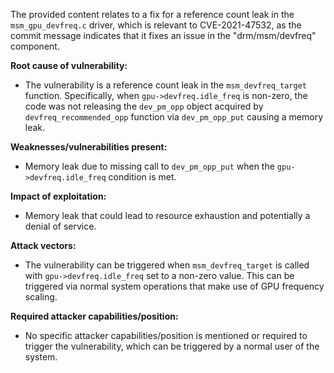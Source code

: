 The provided content relates to a fix for a reference count leak in the `msm_gpu_devfreq.c` driver, which is relevant to CVE-2021-47532, as the commit message indicates that it fixes an issue in the "drm/msm/devfreq" component.

**Root cause of vulnerability:**
- The vulnerability is a reference count leak in the `msm_devfreq_target` function. Specifically, when `gpu->devfreq.idle_freq` is non-zero, the code was not releasing the `dev_pm_opp` object acquired by `devfreq_recommended_opp` function via `dev_pm_opp_put` causing a memory leak.

**Weaknesses/vulnerabilities present:**
- Memory leak due to missing call to `dev_pm_opp_put` when the `gpu->devfreq.idle_freq` condition is met.

**Impact of exploitation:**
- Memory leak that could lead to resource exhaustion and potentially a denial of service.

**Attack vectors:**
- The vulnerability can be triggered when `msm_devfreq_target` is called with `gpu->devfreq.idle_freq` set to a non-zero value. This can be triggered via normal system operations that make use of GPU frequency scaling.

**Required attacker capabilities/position:**
- No specific attacker capabilities/position is mentioned or required to trigger the vulnerability, which can be triggered by a normal user of the system.